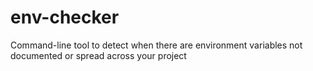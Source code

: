 # env-checker
Command-line tool to detect when there are environment variables not documented or spread across your project
